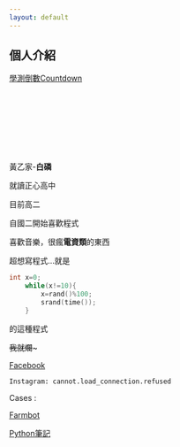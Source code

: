 ```yaml
---
layout: default
---
```

<link rel="shortcut icon" href="./favicon.ico"/>

<link rel="bookmark" href="./favicon.ico"/>


## 個人介紹

<div data-type="countdown" data-id="2505910" class="tickcounter" style="width: 100%; position: relative; padding-bottom: 25%"><a href="//www.tickcounter.com/countdown/2505910/" title="學測倒數">學測倒數</a><a href="//www.tickcounter.com/" title="Countdown">Countdown</a></div><script>(function(d, s, id) { var js, pjs = d.getElementsByTagName(s)[0]; if (d.getElementById(id)) return; js = d.createElement(s); js.id = id; js.src = "//www.tickcounter.com/static/js/loader.js"; pjs.parentNode.insertBefore(js, pjs); }(document, "script", "tickcounter-sdk"));</script>

黃乙家-**白磷**

就讀正心高中

目前高二

自國二開始喜歡程式

喜歡音樂，很瘋**電資類**的東西

超想寫程式...就是

```cpp
int x=0;
	while(x!=10){
		x=rand()%100;
		srand(time());
	}
```

的這種程式

~~我就爛~~~ 


[Facebook](https://facebook.com/errorpro05 "看到別嚇到")
```
Instagram: cannot.load_connection.refused
```

Cases :

[Farmbot](./farmbot)
	
[Python筆記](./pythonnote)